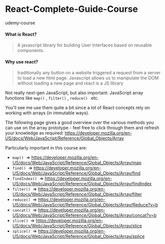 # React-Complete-Guide-Course

udemy-course

#### What is React?

> A javascript library for building User Interfaces based on reusable components.

#### Why use react?

> traditionally any button on a website triggered a request from a server to load a new html page.
> Javascript allows us to manipulate the DOM without loading a new page and react is a JS library

Not really next-gen JavaScript, but also important: JavaScript array functions like `map()` , `filter()` , `reduce() ` etc.

You'll see me use them quite a bit since a lot of React concepts rely on working with arrays (in immutable ways).

The following page gives a good overview over the various methods you can use on the array prototype - feel free to click through them and refresh your knowledge as required: <https://developer.mozilla.org/en-US/docs/Web/JavaScript/Reference/Global_Objects/Array>

Particularly important in this course are:

- `map()`  => <https://developer.mozilla.org/en-US/docs/Web/JavaScript/Reference/Global_Objects/Array/map>
- `find()`  => <https://developer.mozilla.org/en-US/docs/Web/JavaScript/Reference/Global_Objects/Array/find>
- `findIndex()`  => <https://developer.mozilla.org/en-US/docs/Web/JavaScript/Reference/Global_Objects/Array/findIndex>
- `filter()`  => <https://developer.mozilla.org/en-US/docs/Web/JavaScript/Reference/Global_Objects/Array/filter>
- `reduce()`  => <https://developer.mozilla.org/en-US/docs/Web/JavaScript/Reference/Global_Objects/Array/Reduce?v=b>
- `concat()`  => <https://developer.mozilla.org/en-US/docs/Web/JavaScript/Reference/Global_Objects/Array/concat?v=b>
- `slice()`  => <https://developer.mozilla.org/en-US/docs/Web/JavaScript/Reference/Global_Objects/Array/slice>
- `splice()`  => <https://developer.mozilla.org/en-US/docs/Web/JavaScript/Reference/Global_Objects/Array/splice>

